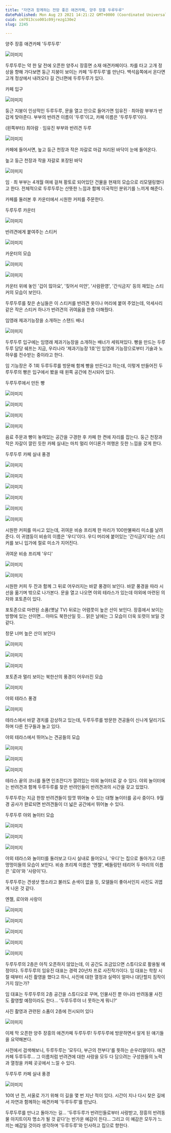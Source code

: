 ```yaml
---
title: "자연과 함께하는 전망 좋은 애견카페, 양주 장흥 두루두루"
datePublished: Mon Aug 23 2021 14:21:22 GMT+0000 (Coordinated Universal Time)
cuid: cm7013cso001c09jrezg130e2
slug: 2245

---
```



양주 장흥 애견카페 '두루두루'

![이미지](https://cdn.hashnode.com/res/hashnode/image/upload/v1739250845563/59cbb789-8b33-416c-943b-72289a53f7bb.jpeg)

두루두루는 약 한 달 전에 오픈한 양주시 장흥면 소재 애견카페이다. 차를 타고 고개 정상을 향해 가다보면 둥근 지붕이 보이는 카페 '두루두루'를 만난다. 백석읍쪽에서 온다면 고개 정상에서 내려오다 길 건너편에 두루두루가 있다.

카페 입구

![이미지](https://cdn.hashnode.com/res/hashnode/image/upload/v1739250847478/b557388b-b450-4846-9650-89c61270ca39.jpeg)

둥근 지붕이 인상적인 두루두루, 문을 열고 안으로 들어가면 임유진ㆍ최아람 부부가 반갑게 맞아준다. 부부의 반려견 이름이 '두루'이고, 카페 이름은 '두루두루'이다.

(왼쪽부터) 최아람ㆍ임유진 부부와 반려견 두루

![이미지](https://cdn.hashnode.com/res/hashnode/image/upload/v1739250850017/b6549db9-6a5c-4834-a868-a686f4f219bf.jpeg)

카페에 들어서면, 높고 둥근 천장과 작은 자갈로 마감 처리된 바닥이 눈에 들어온다.

높고 둥근 천장과 작을 자갈로 포장된 바닥

![이미지](https://cdn.hashnode.com/res/hashnode/image/upload/v1739250852221/21d7598f-70cd-4c33-9a20-cac1ebfc65fa.jpeg)

임ㆍ최 부부는 4개월 여에 걸쳐 황토로 되어있던 건물을 현재의 모습으로 리모델링했다고 한다. 전체적으로 두루두루는 산뜻한 느낌과 함께 이국적인 분위기를 느끼게 해준다.

카페를 둘러본 후 카운터에서 시원한 커피를 주문한다.

두루두루 카운터

![이미지](https://cdn.hashnode.com/res/hashnode/image/upload/v1739250854194/313f515c-718c-4b13-8e94-a0b2410778ed.jpeg)

반려견에게 붙여주는 스티커

![이미지](https://cdn.hashnode.com/res/hashnode/image/upload/v1739250856540/f5194ce0-5da8-48a5-b676-62f70ea949bd.jpeg)

카운터의 모습

![이미지](https://cdn.hashnode.com/res/hashnode/image/upload/v1739250858350/1ae9713f-3e9e-4876-9fb6-1d6d5d82c52c.jpeg)

![이미지](https://cdn.hashnode.com/res/hashnode/image/upload/v1739250860303/d797f8e0-7586-4374-93f7-59c94ee68bd7.jpeg)

카운터 위에 놓인 '겁이 많아요', '짖어서 미안', '사람환영', '간식금지' 등의 재밌는 스티커의 모습이 보인다.

두루두루를 찾은 손님들은 이 스티커를 반려견 옷이나 머리에 붙여 주었는데, 악세사리 같은 작은 스티커 하나가 반려견의 귀여움을 한층 더해줬다.

임영래 제과기능장을 소개하는 스탠드 배너

![이미지](https://cdn.hashnode.com/res/hashnode/image/upload/v1739250862144/2cfa8a18-78c9-4ef2-8979-4be292746eeb.jpeg)

두루두루 입구에는 임영래 제과기능장을 소개하는 배너가 세워져있다. 빵을 만드는 두루두루 담당 쉐프는 지금, 우리나라 '제과기능장 1호'인 임영래 기능장으로부터 기술과 노하우를 전수받는 중이라고 한다.

임 기능장은 주 1회 두루두루를 방문해 함께 빵을 만든다고 하는데, 이렇게 만들어진 두루두루의 빵은 입구에서 봤을 때 왼쪽 공간에 전시되어 있다.

두루두루에서 만든 빵

![이미지](https://cdn.hashnode.com/res/hashnode/image/upload/v1739250863792/0472011d-8a32-4d9b-818b-8e687a5f5057.jpeg)

![이미지](https://cdn.hashnode.com/res/hashnode/image/upload/v1739250865671/1212595b-bdfe-4a0b-b29e-05b9ed713cd3.jpeg)

![이미지](https://cdn.hashnode.com/res/hashnode/image/upload/v1739250867700/a379109e-aa8c-444b-9ed7-57c41aaf7891.jpeg)

![이미지](https://cdn.hashnode.com/res/hashnode/image/upload/v1739250869500/c97f8761-0977-4af0-ab4c-732585b9d8b5.jpeg)

음료 주문과 빵이 놓여있는 공간을 구경한 후 카페 한 켠에 자리를 잡는다. 둥근 천장과 작은 자갈이 깔린 듯한 카페 실내는 마치 멀리 어디론가 여행온 듯한 느낌을 갖게 한다.

두루두루 카페 실내 풍경

![이미지](https://cdn.hashnode.com/res/hashnode/image/upload/v1739250871404/2a3ce682-ebb0-4e94-9173-5e2009d87a6a.jpeg)

![이미지](https://cdn.hashnode.com/res/hashnode/image/upload/v1739250873032/e8d529cb-95e4-4347-ba42-66efe245b297.jpeg)

![이미지](https://cdn.hashnode.com/res/hashnode/image/upload/v1739250875296/4297ab10-4fed-4f2c-82b8-c2b9f5d9337b.jpeg)

![이미지](https://cdn.hashnode.com/res/hashnode/image/upload/v1739250877429/832c10d4-8deb-42f3-9c49-96afefb7318b.jpeg)

![이미지](https://cdn.hashnode.com/res/hashnode/image/upload/v1739250879614/b7cdd66f-cef4-4542-a104-a7dc9e7e9e25.jpeg)

![이미지](https://cdn.hashnode.com/res/hashnode/image/upload/v1739250881421/3d6679af-7226-4025-8b63-315ac5c095b4.jpeg)

시원한 커피를 마시고 있는데, 귀여운 비숑 프리제 한 마리가 100만불짜리 미소를 날려준다. 이 귀염둥이 비숑의 이름은 '우디'이다. 우디 머리에 붙어있는 '간식금지'라는 스티커를 보니 입가에 절로 미소가 지어진다.

귀여운 비숑 프리제 '우디'

![이미지](https://cdn.hashnode.com/res/hashnode/image/upload/v1739250883939/b5fd2f64-83b5-4e8a-8d99-f915874ff9a9.jpeg)

![이미지](https://cdn.hashnode.com/res/hashnode/image/upload/v1739250885982/89032e49-76b1-40a2-a733-e8eb0eca9349.jpeg)

시원한 커피 두 잔과 함께 그 뒤로 어우러지는 바깥 풍경이 보인다. 바깥 풍경을 따라 시선을 옮기며 밖으로 나가본다. 문을 열고 나오면 야외 테라스가 있는데 야외에 마련된 의자와 포토존이 있다.

포토존으로 마련된 소품(옛날 TV) 뒤로는 어렴풋이 높은 산이 보인다. 장흥에서 보이는 방향에 있는 산이면... 아마도 북한산일 듯... 맑은 날에는 그 모습이 더욱 또렷이 보일 것 같다.

창문 너머 높은 산이 보인다

![이미지](https://cdn.hashnode.com/res/hashnode/image/upload/v1739250888119/24acbaf9-3316-4d25-93e9-e08178f3d036.jpeg)

![이미지](https://cdn.hashnode.com/res/hashnode/image/upload/v1739250890062/b72a0035-4f08-41c9-9577-8bb64fc18cee.jpeg)

![이미지](https://cdn.hashnode.com/res/hashnode/image/upload/v1739250891791/b21f3515-301d-4d28-a249-c6b1acbf6373.jpeg)

포토존과 멀리 보이는 북한산의 풍경이 어우러진 모습

![이미지](https://cdn.hashnode.com/res/hashnode/image/upload/v1739250893565/eae5358f-c471-415e-99c4-f5c33436c4a2.jpeg)

야외 테라스 풍경

![이미지](https://cdn.hashnode.com/res/hashnode/image/upload/v1739250895606/3d0634d9-e7cc-470e-aa44-0ce4fdbea9e6.jpeg)

테라스에서 바깥 경치를 감상하고 있는데, 두루두루를 방문한 견공들이 신나게 달리기도 하며 다른 친구들과 놀고 있다.

야외 테라스에서 뛰어노는 견공들의 모습

![이미지](https://cdn.hashnode.com/res/hashnode/image/upload/v1739250897698/5e6632a0-3fed-4daf-8311-8d70d15cfc3d.jpeg)

![이미지](https://cdn.hashnode.com/res/hashnode/image/upload/v1739250899392/8d5c792c-3429-40ab-b87a-f97fc03806c1.jpeg)

![이미지](https://cdn.hashnode.com/res/hashnode/image/upload/v1739250901157/b0dd3748-046f-40e2-a0ea-d864f5099c85.jpeg)

테라스 끝의 코너를 돌면 인조잔디가 깔려있는 야외 놀이터로 갈 수 있다. 야외 놀이터에는 반려견과 함께 두루두루를 찾은 반려인들이 반려견과의 시간을 갖고 있었다.

두루두루는 지금 한창 반려견들이 맘껏 뛰어놀 수 있는 대형 놀이터를 공사 중이다. 9월 경 공사가 완료되면 반려견들이 더 넓은 공간에서 뛰어놀 수 있다.

두루두루 야외 놀이터 모습

![이미지](https://cdn.hashnode.com/res/hashnode/image/upload/v1739250902875/c97fdef6-8683-439f-a78e-2d8762d36788.jpeg)

![이미지](https://cdn.hashnode.com/res/hashnode/image/upload/v1739250905014/2d18a50b-b690-4ef9-91d6-02340216d40d.jpeg)

![이미지](https://cdn.hashnode.com/res/hashnode/image/upload/v1739250907220/fb168d73-489c-4a15-8b13-3b9d7f5eb008.jpeg)

야외 테라스와 놀이터를 둘러보고 다시 실내로 들어오니, '우디'는 집으로 돌아가고 다른 멍멍이들의 모습이 보인다. 비숑 프리제 이름은 '엔젤', 베들링턴 테리어 두 마리의 이름은 '로아'와 '사랑이'다.

두루두루는 견생샷 명소라고 불러도 손색이 없을 듯, 모델들이 좋아서인지 사진도 귀엽게 나온 것 같다.

엔젤, 로아와 사랑이

![이미지](https://cdn.hashnode.com/res/hashnode/image/upload/v1739250909150/10ce0f37-50c3-425c-9f7e-556e45ca168c.jpeg)

![이미지](https://cdn.hashnode.com/res/hashnode/image/upload/v1739250911449/6fcaac57-9790-4bd8-8c56-2cedaba35ff1.jpeg)

![이미지](https://cdn.hashnode.com/res/hashnode/image/upload/v1739250913531/b8cadad4-da3f-4bc0-8994-c57b76d51ad9.jpeg)

![이미지](https://cdn.hashnode.com/res/hashnode/image/upload/v1739250915598/ea074d33-0e58-4d33-b0a3-7442fb69e499.jpeg)

![이미지](https://cdn.hashnode.com/res/hashnode/image/upload/v1739250917348/110f0518-aacd-4bd8-a9e4-dc51c8e57f05.jpeg)

두루두루의 2층은 아직 오픈하지 않았는데, 이 공간도 조금있으면 스튜디오로 활용될 예정이다. 두루두루의 임유진 대표는 경력 20년차 프로 사진작가이다. 임 대표는 학창 시절 때부터 사진 촬영을 했다고 하니, 사진에 대한 열정과 실력이 얼마나 대단할지 짐작이 가지 않는가?

임 대표는 두루두루의 2층 공간을 스튜디오로 꾸며, 인물사진 뿐 아니라 반려동물 사진도 촬영할 예정이라도 한다... '두루두루야 너 못하는게 뭐니?'

사진 촬영과 관련된 소품이 2층에 전시되어 있다

![이미지](https://cdn.hashnode.com/res/hashnode/image/upload/v1739250919067/9dd772c3-dd9a-49f1-9884-0ee9180f9c99.jpeg)

이제 막 오픈한 양주 장흥의 애견카페 두루두루! 두루두루에 방문하면서 알게 된 얘기들을 요약해본다.

사전에서 검색해보니, 두루두루는 '모두다, 부근의 전부다'를 뜻하는 순우리말이다. 애견카페 두루두루... 그 이름처럼 반려견에 대한 사랑을 모두 다 담으려는 구성원들의 노력과 열정을 카페 곳곳에서 느낄 수 있다.

두루두루 카페 실내 풍경

![이미지](https://cdn.hashnode.com/res/hashnode/image/upload/v1739250920986/edd89f90-29ef-45d3-98c1-68368d0d497b.jpeg)

10여 년 전, 서울로 가기 위해 이 길을 몇 번 지난 적이 있다. 시간이 지나 다시 찾은 길에서 자연과 함께하는 애견카페 '두루두루'를 만났다.

두루두루를 만나고 돌아가는 길... '두루두루가 반려인들로부터 사랑받고, 장흥의 반려동물 아지트이자 명소가 될 것 같다'는 반가운 예감이 든다... 그리고 이 예감은 모두가 느끼는 예감일 것이라 생각하며 '두루두루'와 인사하고 집으로 향한다.